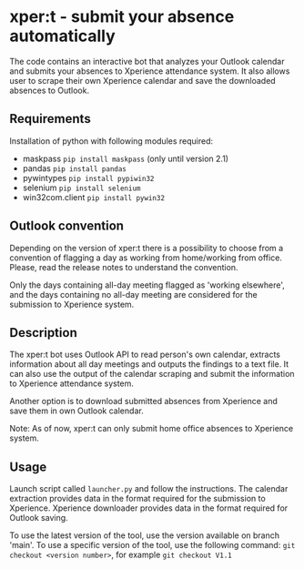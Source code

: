 # xper:t - submit your absence automatically

The code contains an interactive bot that analyzes your Outlook calendar and
submits your absences to Xperience attendance system. It also allows user to
scrape their own Xperience calendar and save the downloaded absences to
Outlook.


## Requirements

Installation of python with following modules required:
- maskpass `pip install maskpass` (only until version 2.1)
- pandas `pip install pandas`
- pywintypes `pip install pypiwin32`
- selenium `pip install selenium`
- win32com.client `pip install pywin32`


## Outlook convention

Depending on the version of xper:t there is a possibility to choose from a
convention of flagging a day as working from home/working from office. Please,
read the release notes to understand the convention.

Only the days containing all-day meeting flagged as 'working elsewhere', and 
the days containing no all-day meeting are considered for the submission to
Xperience system.


## Description

The xper:t bot uses Outlook API to read person's own calendar, extracts
information about all day meetings and outputs the findings to a text file.
It can also use the output of the calendar scraping and submit the information
to Xperience attendance system.  
 
Another option is to download submitted absences from Xperience and save them
in own Outlook calendar.

Note: As of now, xper:t can only submit home office absences to Xperience
system.


## Usage

Launch script called `launcher.py` and follow the instructions. The calendar
extraction provides data in the format required for the submission to
Xperience. Xperience downloader provides data in the format required for 
Outlook saving.

To use the latest version of the tool, use the version available on branch
'main'. To use a specific version of the tool, use the following command:
`git checkout <version number>`, for example `git checkout V1.1`
